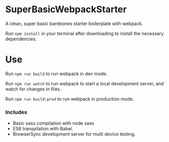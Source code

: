 # SuperBasicWebpackStarter
A clean, super basic barebones starter boilerplate with webpack. 

Run ```npm install``` in your terminal after downloading to install the necessary dependencies. 

# Use
Run ```npm run build``` to run webpack in dev mode.

Run ```npm run watch``` to run webpack to start a local development server, and watch for changes in files.

Run ```npm run build:prod``` to run webpack in production mode.


### Includes 
* Basic sass compilation with node sass
* ES6 transpilation with Babel.
* BrowserSync development server for multi device testing. 


